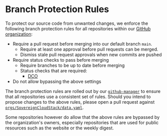 # Branch Protection Rules

To protect our source code from unwanted changes, we enforce the following branch protection rules for all repositories within our [GitHub organization](https://github.com/SovereignCloudStack):

- Require a pull request before merging into our default branch `main`.
    - Require at least one approval before pull requests can be merged.
    - Dismiss stale pull request approvals when new commits are pushed
- Require status checks to pass before merging
    - Require branches to be up to date before merging
    - Status checks that are required:
        - [DCO](dco-and-licenses.md)
- Do not allow bypassing the above settings

The branch protection rules are rolled out by our [`github-manager`](https://github.com/SovereignCloudStack/github-manager) to ensure that all repositories use a consistent set of rules. Should you intend to propose changes to the above rules, please open a pull request against [`orgs/SovereignCloudStack/data.yaml`](https://github.com/SovereignCloudStack/github-manager/blob/main/orgs/SovereignCloudStack/data.yaml).

Some repositories however do allow that the above rules are bypassed by the organization's owners, especially repositories that are used for public resources such as the website or the weekly digest.